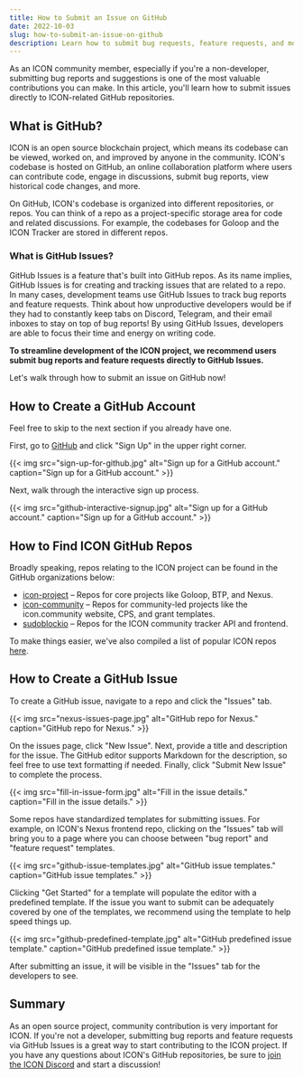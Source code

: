 ```yaml
---
title: How to Submit an Issue on GitHub
date: 2022-10-03
slug: how-to-submit-an-issue-on-github
description: Learn how to submit bug requests, feature requests, and more to ICON GitHub repos.
---
```


As an ICON community member, especially if you're a non-developer, submitting bug reports and suggestions is one of the most valuable contributions you can make. In this article, you'll learn how to submit issues directly to ICON-related GitHub repositories.

## What is GitHub?

ICON is an open source blockchain project, which means its codebase can be viewed, worked on, and improved by anyone in the community. ICON's codebase is hosted on GitHub, an online collaboration platform where users can contribute code, engage in discussions, submit bug reports, view historical code changes, and more.

On GitHub, ICON's codebase is organized into different repositories, or repos. You can think of a repo as a project-specific storage area for code and related discussions. For example, the codebases for Goloop and the ICON Tracker are stored in different repos.

### What is GitHub Issues?

GitHub Issues is a feature that's built into GitHub repos. As its name implies, GitHub Issues is for creating and tracking issues that are related to a repo. In many cases, development teams use GitHub Issues to track bug reports and feature requests. Think about how unproductive developers would be if they had to constantly keep tabs on Discord, Telegram, and their email inboxes to stay on top of bug reports! By using GitHub Issues, developers are able to focus their time and energy on writing code.

**To streamline development of the ICON project, we recommend users submit bug reports and feature requests directly to GitHub Issues.**

Let's walk through how to submit an issue on GitHub now!

## How to Create a GitHub Account

Feel free to skip to the next section if you already have one.

First, go to [GitHub](https://github.com) and click "Sign Up" in the upper right corner.

{{< img src="sign-up-for-github.jpg" alt="Sign up for a GitHub account." caption="Sign up for a GitHub account." >}}

Next, walk through the interactive sign up process.

{{< img src="github-interactive-signup.jpg" alt="Sign up for a GitHub account." caption="Sign up for a GitHub account." >}}

## How to Find ICON GitHub Repos

Broadly speaking, repos relating to the ICON project can be found in the GitHub organizations below:

* [icon-project](https://github.com/icon-project) – Repos for core projects like Goloop, BTP, and Nexus.
* [icon-community](https://github.com/icon-community) – Repos for community-led projects like the icon.community website, CPS, and grant templates.
* [sudoblockio](https://github.com/sudoblockio) – Repos for the ICON community tracker API and frontend.

To make things easier, we've also compiled a list of popular ICON repos [here](/repos/).

## How to Create a GitHub Issue

To create a GitHub issue, navigate to a repo and click the "Issues" tab.

{{< img src="nexus-issues-page.jpg" alt="GitHub repo for Nexus." caption="GitHub repo for Nexus." >}}

On the issues page, click "New Issue". Next, provide a title and description for the issue. The GitHub editor supports Markdown for the description, so feel free to use text formatting if needed. Finally, click "Submit New Issue" to complete the process.

{{< img src="fill-in-issue-form.jpg" alt="Fill in the issue details." caption="Fill in the issue details." >}}

Some repos have standardized templates for submitting issues. For example, on ICON's Nexus frontend repo, clicking on the "Issues" tab will bring you to a page where you can choose between "bug report" and "feature request" templates.

{{< img src="github-issue-templates.jpg" alt="GitHub issue templates." caption="GitHub issue templates." >}}

Clicking "Get Started" for a template will populate the editor with a predefined template. If the issue you want to submit can be adequately covered by one of the templates, we recommend using the template to help speed things up.

{{< img src="github-predefined-template.jpg" alt="GitHub predefined issue template." caption="GitHub predefined issue template." >}}

After submitting an issue, it will be visible in the "Issues" tab for the developers to see.

## Summary

As an open source project, community contribution is very important for ICON. If you're not a developer, submitting bug reports and feature requests via GitHub Issues is a great way to start contributing to the ICON project. If you have any questions about ICON's GitHub repositories, be sure to [join the ICON Discord](https://discord.com/invite/7a75Hf3cFm) and start a discussion!